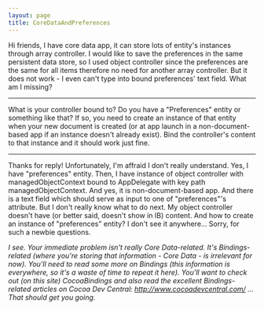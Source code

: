 ```yaml
---
layout: page
title: CoreDataAndPreferences
---
```




Hi friends,
I have core data app, it can store lots of entity's instances through array controller. I would like to save the preferences in the same persistent data store, so I used object controller since the preferences are the same for all items therefore no need for another array controller.
But it does not work - I even can't type into bound preferences' text field. What am I missing?

----

What is your controller bound to? Do you have a "Preferences" entity or something like that? If so, you need to create an instance of that entity when your new document is created (or at app launch in a non-document-based app if an instance doesn't already exist). Bind the controller's content to that instance and it should work just fine.

----

Thanks for reply! Unfortunately, I'm affraid I don't really understand. Yes, I have "preferences" entity. Then, I have instance of object controller with managedObjectContext bound to AppDelegate with key path managedObjectContext. And yes, it is non-document-based app. And there is a text field which should serve as input to one of "preferences"'s attribute. But I don't really know what to do next. My object controller doesn't have (or better said, doesn't show in IB) content. And how to create an instance of "preferences" entity? I don't see it anywhere... Sorry, for such a newbie questions.

*I see. Your immediate problem isn't really Core Data-related. It's Bindings-related (where you're storing that information - Core Data - is irrelevant for now). You'll need to read some more on Bindings (this information is everywhere, so it's a waste of time to repeat it here). You'll want to check out (on this site) CocoaBindings and also read the excellent Bindings-related articles on Cocoa Dev Central: http://www.cocoadevcentral.com/   ... That should get you going.*

